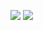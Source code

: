 <img src="https://img.shields.io/badge/iOS-000000?style=for-the-badge&logo=iOS&logoColor=white"/></a>
<img src="https://img.shields.io/badge/Swift-FA7343?style=for-the-badge&logo=Swift&logoColor=white">
<!--
**kvngwxxk/kvngwxxk** is a ✨ _special_ ✨ repository because its `README.md` (this file) appears on your GitHub profile.

Here are some ideas to get you started:

- 🔭 I’m currently working on ...
- 🌱 I’m currently learning ...
- 👯 I’m looking to collaborate on ...
- 🤔 I’m looking for help with ...
- 💬 Ask me about ...
- 📫 How to reach me: ...
- 😄 Pronouns: ...
- ⚡ Fun fact: ...
-->
